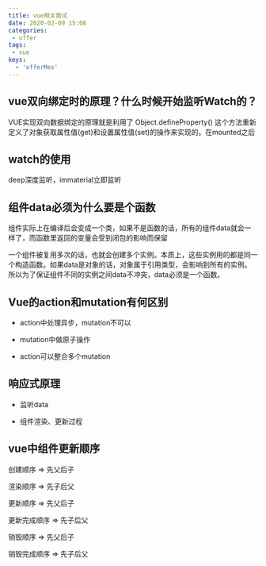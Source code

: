 ```yaml
---
title: vue相关面试
date: 2020-02-09 15:08
categories: 
 - offer
tags: 
 - vue
keys:
  - 'offerMes'
---
```


<!-- more -->

## vue双向绑定时的原理？什么时候开始监听Watch的？<Badge text="★★★" type="warn"/>

VUE实现双向数据绑定的原理就是利用了 Object.defineProperty() 这个方法重新定义了对象获取属性值(get)和设置属性值(set)的操作来实现的。在mounted之后

## watch的使用

deep深度监听，immaterial立即监听

## 组件data必须为什么要是个函数

组件实际上在编译后会变成一个类，如果不是函数的话，所有的组件data就会一样了，而函数里返回的变量会受到闭包的影响而保留

一个组件被复用多次的话，也就会创建多个实例。本质上，这些实例用的都是同一个构造函数。如果data是对象的话，对象属于引用类型，会影响到所有的实例。所以为了保证组件不同的实例之间data不冲突，data必须是一个函数。
## Vue的action和mutation有何区别

- action中处理异步，mutation不可以

- mutation中做原子操作

- action可以整合多个mutation

## 响应式原理

- 监听data

- 组件渲染、更新过程

## vue中组件更新顺序

创建顺序 => 先父后子

渲染顺序 => 先子后父

更新顺序 => 先父后子

更新完成顺序 => 先子后父

销毁顺序 => 先父后子

销毁完成顺序 => 先子后父







